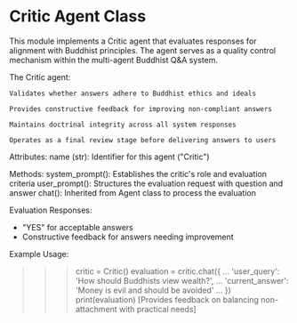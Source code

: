 # Critic Agent Class

This module implements a Critic agent that evaluates responses for alignment with Buddhist principles.
The agent serves as a quality control mechanism within the multi-agent Buddhist Q&A system.

The Critic agent:

    Validates whether answers adhere to Buddhist ethics and ideals

    Provides constructive feedback for improving non-compliant answers

    Maintains doctrinal integrity across all system responses

    Operates as a final review stage before delivering answers to users

Attributes:
name (str): Identifier for this agent ("Critic")

Methods:
system_prompt(): Establishes the critic's role and evaluation criteria
user_prompt(): Structures the evaluation request with question and answer
chat(): Inherited from Agent class to process the evaluation

Evaluation Responses:
- "YES" for acceptable answers
- Constructive feedback for answers needing improvement

Example Usage:
>>> critic = Critic()
>>> evaluation = critic.chat({
... 'user_query': 'How should Buddhists view wealth?',
... 'current_answer': 'Money is evil and should be avoided'
... })
>>> print(evaluation)
[Provides feedback on balancing non-attachment with practical needs]
